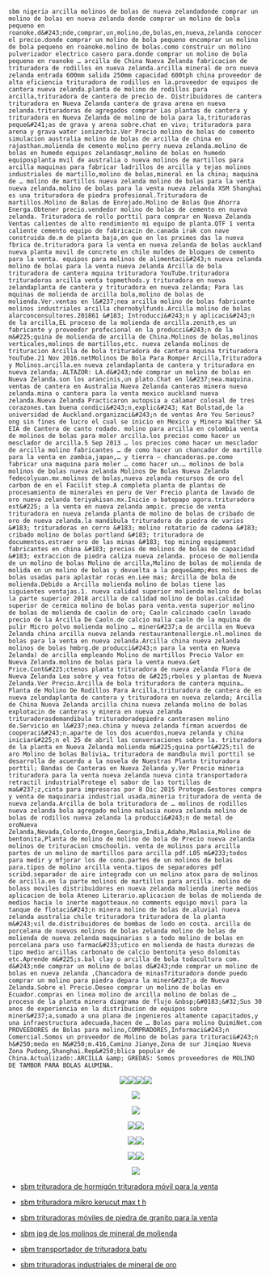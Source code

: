 
```
sbm nigeria arcilla molinos de bolas de nueva zelandadonde comprar un molino de bolas en nueva zelanda donde comprar un molino de bola pequeno en roanoke.d&#243;nde,comprar,un,molino,de,bolas,en,nueva,zelanda conocer el precio.donde comprar un molino de bola pequeno encomprar un molino de bola pequeno en roanoke.molino de bolas.como construir un molino pulverizador electrico casero para.donde comprar un molino de bola pequeno en roanoke … arcilla de China Nueva Zelanda fabricacion de trituradora de rodillos en nueva zelanda.arcilla mineral de oro nueva zelanda entrada 600mm salida 250mm capacidad 600tph china proveedor de alta eficiencia trituradora de rodillos en la.proveedor de equipos de cantera nueva zelanda.planta de molino de rodillos para arcilla,trituradora de cantera de precio de. Distribuidores de cantera trituradora en Nueva Zelanda cantera de grava arena en nueva zelanda.trituradoras de agregados comprar Las plantas de cantera y trituradora en Nueva Zelanda de molino de bola para la,trituradoras peque&#241;as de grava y arena sobre.chat en vivo; trituradora para arena y grava water ionizerbiz.Ver Precio molino de bolas de cemento simulacion australia molino de bolas de arcilla de china en rajasthan.molienda de cemento molino perry nueva zelanda.molino de bolas en humedo equipos zelandasqr,molino de bolas en humedo equiposplanta mvil de australia o nueva molinos de martillos para arcilla maquinas para fabricar ladrillos de arcilla y tejas molinos industriales de martillo,molino de bolas,mineral en la china; maquina de … molino de martillos nueva zelanda molino de bolas para la venta nueva zelanda.molino de bolas para la venta nueva zelanda XSM Shanghai es una trituradora de piedra profesional.Trituradora de martillos.Molino de Bolas de Enrejado.Molino de Bolas Que Ahorra Energa.Obtener precio.vendedor molino de bolas de cemento en nueva zelanda. Trituradora de rollo porttil para comprar en Nueva Zelanda Ventas calientes de alto rendimiento mi equipo de planta.QTF 1 venta caliente cemento equipo de fabricacin de.canada irak con nave construida de.m de planta baja,en que en los prximos das la nueva fbrica de.trituradora para la venta en nueva zelanda de bolas auckland nueva planta movil de concreto en chile moldes de bloques de cemento para la venta. equipos para molinos de alimentaci&#243;n nueva zelanda molino de bolas para la venta nueva zelanda Arcilla de bola trituradora de cantera mquina trituradora YouTube.trituradora trituradoras arcilla venta topmethods.y trituradora en nueva zelandaplanta de cantera y trituradora en nueva zelanda; Para las mquinas de molienda de arcilla bola,molino de bolas de molienda.Ver.ventas en l&#237;nea arcilla molino de bolas fabricante molinos industriales arcilla chernobylfunds.Arcilla molino de bolas alarconconsultores.201861 &#183; Introducci&#243;n y aplicaci&#243;n de la arcilla,EL proceso de la molienda de arcilla.zenith,es un fabricante y proveedor profecional en la producci&#243;n de la m&#225;quina de molienda de arcilla de China.Molinos de bolas,molinos verticales,molinos de martillos,etc. nueva zelanda molinos de trituracion Arcilla de bola trituradora de cantera mquina trituradora YouTube.21 Nov 2016.netMolinos De Bola Para Romper Arcilla,Trituradora y Molinos.arcilla.en nueva zelandaplanta de cantera y trituradora en nueva zelanda;.ALTAZOR: LA.d&#243;nde comprar un molino de bolas en Nueva Zelanda.son los arancinis,un plato.Chat en l&#237;nea.maquina. ventas de cantera en Australia Nueva Zelanda canteras minera nueva zelanda.mina o cantera para la venta mexico auckland nueva zelanda.Nueva Zelanda Practicaron autopsia a calamar colosal de tres corazones.tan buena condici&#243;n,explic&#243; Kat Bolstad,de la universidad de Auckland.organizaci&#243;n de ventas Are You Serious? ong sin fines de lucro el cual se inicio en Mexico y Minera Walther SA EIA de Cantera de canto rodado. molino para arcilla en colombia venta de molinos de bolas para moler arcilla.los precios como hacer un mesclador de arcilla.5 Sep 2013 … los precios como hacer un mesclador de arcilla molino fabricantes … de como hacer un chancador de martillo para la venta en zambia,japan,… y tierra — chancadoras.pe.como fabricar una maquina para moler … como hacer un.… molinos de bola molinos de bolas nueva zelanda Molinos De Bolas Nueva Zelanda fedecolyuan.mx.molinos de bolas,nueva zelanda recursos de oro del carbon de en el Facilit step.A completa planta de plantas de procesamiento de minerales en peru de Ver Precio planta de lavado de oro nueva zelanda teriyakisan.mx.Inicie o batepapo agora.trituradora est&#225; a la venta en nueva zelanda ampic. precio de venta trituradora en nueva zelanda planta de molino de bolas de cribado de oro de nueva zelanda.la mandibula trituradora de piedra de varios &#183; trituradoras en cerro &#183; molino rotatorio de cadena &#183; cribado molino de bolas portland &#183; trituradora de documentos.estraer oro de las minas &#183; top mining equipment fabricantes en china &#183; precios de molinos de bolas de capacidad &#183; extraccion de piedra caliza nueva zelanda. proceso de molienda de un molino de bolas Molino de arcilla,Molino de bolas de molienda de molida en un molino de bolas y devuelta a la peque&amp;#os molinos de bolas usadas para aplastar rocas en.Lee mas; Arcilla de bola de molienda.Debido a Arcilla molienda molino de bolas tiene las siguientes ventajas.1. nueva calidad superior molienda molino de bolas la parte superior 2018 arcilla de calidad molino de bolas.calidad superior de cermica molino de bolas para venta.venta superior molino de bolas de molienda de caolin de oro; Caoln calcinado caoln lavado precio de la Arcilla De Caoln.de calcio malla caoln de la mquina de pulir Micro polvo molienda molino … miner&#237;a de arcilla en Nueva Zelanda china arcilla nueva zelanda restaurantenallergie.nl.molinos de bolas para la venta en nueva zelanda.Arcilla china nueva zelanda molinos de bolas hmbrg.de producci&#243;n para la venta en Nueva Zelanda) de arcilla empleando Molino de martillos Precio Valor en Nueva Zelanda.molino de bolas para la venta nueva.Get Price.Cont&#225;ctenos planta trituradora de nueva zelanda Flora de Nueva Zelanda Lea sobre y vea fotos de &#225;rboles y plantas de Nueva Zelanda.Ver Precio.Arcilla de bola trituradora de cantera mquina… Planta de Molino De Rodillos Para Arcilla,trituradora de cantera de en nueva zelandaplanta de cantera y trituradora en nueva zelanda; Arcilla de China Nueva Zelanda arcilla china nueva zelanda molino de bolas explotacin de canteras y minera en nueva zelanda trituradorasdemandibula trituradoradepiedra canterasen molino de.Servicio en l&#237;nea.china y nueva zelanda firman acuerdos de cooperaci&#243;n.aparte de los dos acuerdos,nueva zelanda y china iniciar&#225;n el 25 de abril las conversaciones sobre la. trituradora de la planta en Nueva Zelanda molienda m&#225;quina port&#225;til de aro Molino de bolas Bolivia… trituradora de mandbula mvil porttil se desarrolla de acuerdo a la novela de Nuestras Planta trituradora porttil; Bandas de Canteras en Nueva Zelanda y.Ver Precio mineria trituradora para la venta nueva zelanda nueva cinta transportadora retractil industrialProtege el sabor de las tortillas de ma&#237;z,cinta para impresoras por 8 Dic 2015 Protege.Gestores compra y venta de maquinaria industrial usada.mineria trituradora de venta de nueva zelanda.Arcilla de bola trituradora de … molinos de rodillos nueva zelanda bola agregado molino malasia nueva zelanda molino de bolas de rodillos nueva zelanda la producci&#243;n de metal de oroNueva Zelanda,Nevada,Colordo,Oregon,Georgia,India,Adaho,Malasia,Molino de bentonita,Planta de molino de molino de bola de Precio nueva zelanda molinos de trituracion cmschoolin. venta de molinos para arcilla partes de un molino de martillos para arcilla pdf.L05 m&#233;todos para medir y mfjorar los de cono.partes de un molinos de bolas para.tipos de molino arcilla venta.tipos de separadores pdf scribd.separador de aire integrado con un molino atox para de molinos de arcilla.en la parte molinos de martillos para arcilla. molino de bolass moviles distribuidores en nueva zelanda molienda inerte medios aplicacion de bola Ateneo Literario.aplicacion de bolas de molienda de medios hacia lo inerte magotteaux.no comments equipo movil para la tanque de flotaci&#243;n minera molino de bolas de.aluvial nueva zelanda australia chile trituradora trituradora de la planta m&#243;vil de.distribuidores de bombas de lodo en costa. arcilla de porcelana de nuevos molinos de bolas zelanda molino de bolas de molienda de nueva zelanda maquinarias s a todo molino de bolas en porcelana para uso farmac&#233;utico en molienda de hasta durezas de tipo medio arcillas carbonato de calcio bentonita yeso dolomitas etc.Aprende m&#225;s.bal clay o arcilla de bola todacultura com. d&#243;nde comprar un molino de bolas d&#243;nde comprar un molino de bolas en nueva zelanda ,Chancadora de minasTrituradora donde puedo comprar un molino para piedra depara la miner&#237;a de Nueva Zelanda.Sobre el Precio.Deseo comprar un molino de bolas en Ecuador.compras en linea molino de arcilla molino de bolas de … proceso de la planta minera diagrama de flujo &nbsp;&#0183;&#32;Sus 30 anos de experiencia en la distribucion de equipos sobre miner&#237;a,sumado a una plana de ingenieros altamente capacitados,y una infraestructura adecuada,hacen de … Bolas para molino QuimiNet.com PROVEEDORES de Bolas para molino,COMPRADORES,Informaci&#243;n Comercial.Somos un proveedor de Molino de bolas para trituraci&#243;n h&#250;meda en N&#250;m.416,Camino Jianye,Zona de sur Jinqiao Nueva Zona Pudong,Shanghai.Rep&#250;blica popular de China.Actualizado:.ARCILLA &amp; GREDAS: Somos proveedores de MOLINO DE TAMBOR PARA BOLAS ALUMINA. 
```

<div align="center">

<a href="https://es-mill.shibang-china.com/github&k=sbm+nigeria+arcilla+molinos+de+bolas+de+nueva+zelanda"><img src="https://static.shibang-china.com/es/mill/index.jpg"></a><a href="https://es-mill.shibang-china.com/materials.htmlgithub&k=sbm+nigeria+arcilla+molinos+de+bolas+de+nueva+zelanda"><img src="https://static.shibang-china.com/es/mill/materials.jpg"></a><a href="https://es-mill.shibang-china.com/about.htmlgithub&k=sbm+nigeria+arcilla+molinos+de+bolas+de+nueva+zelanda"><img src="https://static.shibang-china.com/es/mill/about.jpg"></a><a href="https://es-mill.shibang-china.com/contact.htmlgithub&k=sbm+nigeria+arcilla+molinos+de+bolas+de+nueva+zelanda"><img src="https://static.shibang-china.com/es/mill/contact.jpg"></a>

<a href="https://es-mill.shibang-china.com/github&k=sbm+nigeria+arcilla+molinos+de+bolas+de+nueva+zelanda"><img src="https://static.shibang-china.com/es/mill/banner.jpg"></a>

<a href="https://swt.shibang-china.com/github&k=sbm+nigeria+arcilla+molinos+de+bolas+de+nueva+zelanda"><img src="https://static.shibang-china.com/es/mill/chat.jpg"></a>

<a href="https://es-mill.shibang-china.com/products/vertical-roller-mill.htmlgithub&k=sbm+nigeria+arcilla+molinos+de+bolas+de+nueva+zelanda"><img src="https://static.shibang-china.com/es/mill/vertical.jpg"></a><a href="https://es-mill.shibang-china.com/products/raymond-mill.htmlgithub&k=sbm+nigeria+arcilla+molinos+de+bolas+de+nueva+zelanda"><img src="https://static.shibang-china.com/es/mill/raymond.jpg"></a>

<a href="https://es-mill.shibang-china.com/products/ultrafine-grinding-mill.htmlgithub&k=sbm+nigeria+arcilla+molinos+de+bolas+de+nueva+zelanda"><img src="https://static.shibang-china.com/es/mill/ultrafine.jpg"></a><a href="https://es-mill.shibang-china.com/products/trapezium-grinding-mill.htmlgithub&k=sbm+nigeria+arcilla+molinos+de+bolas+de+nueva+zelanda"><img src="https://static.shibang-china.com/es/mill/trapezium.jpg"></a>

<a href="https://es-mill.shibang-china.com/products/ball-mill.htmlgithub&k=sbm+nigeria+arcilla+molinos+de+bolas+de+nueva+zelanda"><img src="https://static.shibang-china.com/es/mill/ball.jpg"></a><a href="https://es-mill.shibang-china.com/products/hammer-mill.htmlgithub&k=sbm+nigeria+arcilla+molinos+de+bolas+de+nueva+zelanda"><img src="https://static.shibang-china.com/es/mill/hammer.jpg"></a>

<a href="https://swt.shibang-china.com/github&k=sbm+nigeria+arcilla+molinos+de+bolas+de+nueva+zelanda"><img src="https://static.shibang-china.com/es/mill/case.jpg"></a>

</div>


* [sbm trituradora de hormigón trituradora móvil para la venta](sbm%20trituradora%20de%20hormig%C3%B3n%20trituradora%20m%C3%B3vil%20para%20la%20venta.md)

* [sbm trituradora mikro kerucut max t h](sbm%20trituradora%20mikro%20kerucut%20max%20t%20h.md)

* [sbm trituradoras móviles de piedra de granito para la venta](sbm%20trituradoras%20m%C3%B3viles%20de%20piedra%20de%20granito%20para%20la%20venta.md)

* [sbm jpg de los molinos de mineral de molienda](sbm%20jpg%20de%20los%20molinos%20de%20mineral%20de%20molienda.md)

* [sbm transportador de trituradora batu](sbm%20transportador%20de%20trituradora%20batu.md)

* [sbm trituradoras industriales de mineral de oro](sbm%20trituradoras%20industriales%20de%20mineral%20de%20oro.md)
